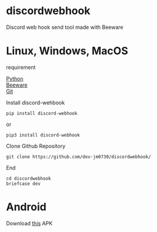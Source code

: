 # discordwebhook
Discord web hook send tool made with Beeware

# Linux, Windows, MacOS

requirement

[Python](https://www.python.org/downloads/)<br>
[Beeware](https://docs.beeware.org/en/latest/)<br>
[Git](https://git-scm.com/downloads)<br>

Install discord-wehbook
```
pip install discord-webhook
```
or
```
pip3 install discord-webhook
```

Clone Github Repository

```
git clone https://github.com/dev-jm0730/discordwebhook/
```

End

```
cd discordwebhook
briefcase dev
```

# Android

Download [this](https://github.com/dev-jm0730/discordwebhook/releases/download/1/discord-webhook_0.0.1.apk) APK
